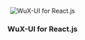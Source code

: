 <div align="center">

![WuX-UI for React.js](https://react.wux-ui.tk/icon.svg "WuX-UI for React.js")

### WuX-UI for React.js
</div>

